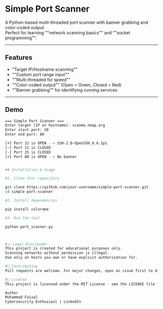 # Simple Port Scanner

A Python-based multi-threaded port scanner with banner grabbing and color-coded output.  
Perfect for learning ""network scanning basics"" and ""socket programming"".

---

##  Features
- "Target IP/Hostname scanning""
- ""Custom port range input""
- ""Multi-threaded for speed""
- ""Color-coded output"" (Open = Green, Closed = Red)
- ""Banner grabbing"" for identifying running services

---

##  Demo
```bash
=== Simple Port Scanner ===
Enter target (IP or hostname): scanme.nmap.org
Enter start port: 20
Enter end port: 80

[+] Port 22 is OPEN --> SSH-2.0-OpenSSH_6.6.1p1
[-] Port 21 is CLOSED
[-] Port 25 is CLOSED
[+] Port 80 is OPEN --> No banner


## Installation & Usage

#1. Clone this repository

git clone https://github.com/your-username/simple-port-scanner.git
cd simple-port-scanner

#2. Install dependencies

pip install colorama

#3. Run the tool

python port_scanner.py



#⚠️ Legal Disclaimer
This project is created for educational purposes only.
Scanning networks without permission is illegal.
Use only on hosts you own or have explicit authorization for.

#🤝 Contributing
Pull requests are welcome. For major changes, open an issue first to discuss what you would like to change.

#📜 License
This project is licensed under the MIT License - see the LICENSE file for details.

Author
Muhammad Faisal
Cybersecurity Enthusiast | LinkedIn





